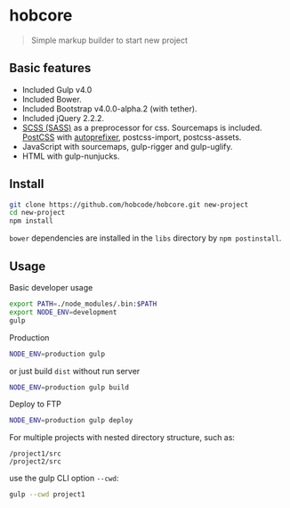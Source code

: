 # hobcore
> Simple markup builder to start new project

## Basic features
* Included Gulp v4.0
* Included Bower.
* Included Bootstrap v4.0.0-alpha.2 (with tether).
* Included jQuery 2.2.2.
* [SCSS (SASS)](http://sass-lang.com/) as a preprocessor for css. Sourcemaps is included. [PostCSS](https://github.com/postcss/postcss) with [autoprefixer](https://github.com/postcss/autoprefixer), postcss-import, postcss-assets.
* JavaScript with sourcemaps, gulp-rigger and gulp-uglify.
* HTML with gulp-nunjucks.

## Install
```sh
git clone https://github.com/hobcode/hobcore.git new-project
cd new-project
npm install
```
`bower` dependencies are installed in the `libs` directory by `npm postinstall`.

## Usage
Basic developer usage
```sh
export PATH=./node_modules/.bin:$PATH
export NODE_ENV=development
gulp
```

Production
```sh
NODE_ENV=production gulp
```
or just build `dist` without run server
```sh
NODE_ENV=production gulp build
```

Deploy to FTP
```sh
NODE_ENV=production gulp deploy
```

For multiple projects with nested directory structure, such as:
```
/project1/src
/project2/src
```
use the gulp CLI option `--cwd`:
```sh
gulp --cwd project1
```
